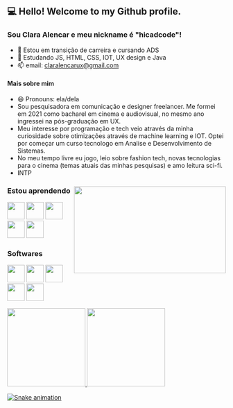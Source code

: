 ## 💻 Hello! Welcome to my Github profile.
### Sou Clara Alencar e meu nickname é "hicadcode"!
- 🔭 Estou em transição de carreira e cursando ADS
- 🌱 Estudando JS, HTML, CSS, IOT, UX design e Java
- 📫 email: claralencarux@gmail.com
#### Mais sobre mim
- 😄 Pronouns: ela/dela 
- Sou pesquisadora em comunicação e designer freelancer. Me formei em 2021 como bacharel em cinema e audiovisual, no mesmo ano ingressei na pós-graduação em UX. 
- Meu interesse por programação e tech veio através da minha curiosidade sobre otimizações através de machine learning e IOT. Optei por começar um curso tecnologo em Analise e Desenvolvimento de Sistemas. 
- No meu tempo livre eu jogo, leio sobre fashion tech, novas tecnologias para o cinema (temas atuais das minhas pesquisas) e amo leitura sci-fi. 
- INTP 

<div>
<img align="right" src="https://c.tenor.com/YxE9SvjcZQsAAAAC/after-all-clocks-ticking.gif" width="350" height="200"/>
<div>

### Estou aprendendo 
<img src="https://cdn.jsdelivr.net/gh/devicons/devicon/icons/css3/css3-original.svg" width="40" height="40" /> <img src="https://cdn.jsdelivr.net/gh/devicons/devicon/icons/html5/html5-original.svg" width="40" height="40" /> 
<img src="https://cdn.jsdelivr.net/gh/devicons/devicon/icons/javascript/javascript-original.svg" width="40" height="40" /> <img src="https://cdn.jsdelivr.net/gh/devicons/devicon/icons/raspberrypi/raspberrypi-original.svg" width="40" height="40" /> 
<img src="https://cdn.jsdelivr.net/gh/devicons/devicon/icons/java/java-original.svg" width="40" height="40" />  
     
### Softwares 
<img src="https://cdn.jsdelivr.net/gh/devicons/devicon/icons/aftereffects/aftereffects-plain.svg" width="40" height="40" /> <img src="https://cdn.jsdelivr.net/gh/devicons/devicon/icons/figma/figma-original.svg" width="40" height="40" /> <img src="https://cdn.jsdelivr.net/gh/devicons/devicon/icons/xd/xd-plain.svg" width="40" height="40" /> <img src="https://cdn.jsdelivr.net/gh/devicons/devicon/icons/git/git-original.svg" width="40" height="40" /> <img src="https://cdn.jsdelivr.net/gh/devicons/devicon/icons/premierepro/premierepro-plain.svg" width="40" height="40" /> 
           
 <div>
<a href="https://github.com/hicadcode">
<img height="180em" src="https://github-readme-stats.vercel.app/api/top-langs/?username=hicadcode&layout=compact&langs_count=7&theme=dracula"/>
<img height="180em" src="https://github-readme-stats.vercel.app/api?username=hicadcode&show_icons=true&theme=dracula&include_all_commits=true&count_private=true"/>
</div>  

![Snake animation](https://github.com/hicadcode/hicadcode/blob/output/github-contribution-grid-snake.svg)


          
          

          
  

